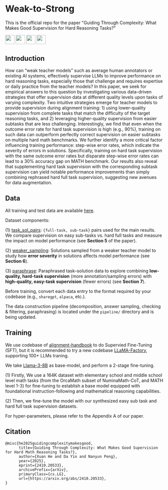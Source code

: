 # Weak-to-Strong
This is the official repo for the paper "Guiding Through Complexity: What Makes Good Supervision for Hard Reasoning Tasks?"

<a target="_blank" href="https://arxiv.org/abs/2410.20533">
<img style="height:22pt" src="https://img.shields.io/badge/-Paper-red?style=flat&logo=arxiv"></a>

<a target="_blank" href="https://github.com/hexuan21/Weak-to-Strong">
<img style="height:22pt" src="https://img.shields.io/badge/-Code-blue?style=flat&logo=github"></a>

<a target="_blank" href="https://huggingface.co/datasets/hexuan21/weak-to-strong">
<img style="height:22pt" src="https://img.shields.io/badge/-🤗%20Dataset-orange?style=flat"></a>

<a target="_blank" href="https://github.com/hexuan21/Weak-to-Strong/blob/main/assets/slides.pdf">
<img style="height:22pt" src="https://img.shields.io/badge/-🔎%20Slides-green?style=flat"></a>

<br>

## Introduction
How can “weak teacher models” such as average human annotators or existing AI systems, effectively supervise LLMs to improve performance on hard reasoning tasks, especially those that challenge and requires expertise or daily practice from the teacher models? In this paper, we seek for empirical answers to this question by investigating various data-driven strategies that offer supervision data at different quality levels upon tasks of varying complexity. Two intuitive strategies emerge for teacher models to provide supervision during alignment training: 1) using lower-quality supervision from complete tasks that match the difficulty of the target reasoning tasks, and 2) leveraging higher-quality supervision from easier subtasks that are less challenging. Interestingly, we find that even when the outcome error rate for hard task supervision is high (e.g., 90%), training on such data can outperform perfectly correct supervision on easier subtasks on multiple hard math benchmarks. We further identify a more critical factor influencing training performance: step-wise error rates, which indicate the severity of errors in solutions. Specifically, training on hard task supervision with the same outcome error rates but disparate step-wise error rates can lead to a 30% accuracy gap on MATH benchmark. Our results also reveal that supplementing hard task supervision with the corresponding subtask supervision can yield notable performance improvements than simply combining rephrased hard full task supervision, suggesting new avenues for data augmentation.

## Data
All training and test data are available [here](https://huggingface.co/datasets/hexuan21/weak-to-strong/tree/main).

Dataset components:

(1) [task_sol_pairs](https://huggingface.co/datasets/hexuan21/weak-to-strong/tree/main/task_sol_pairs): 
   `{full-task, sub-task}` pairs used for the main results. We compare supervision on easy sub-tasks vs. hard full tasks and measure the impact on model performance (see **Section 5** of the paper).

(2) [weaker_sampling](https://huggingface.co/datasets/hexuan21/weak-to-strong/tree/main/weaker_sampling): 
   Solutions sampled from a weaker teacher model to study how **error severity** in solutions affects model performance (see **Section 6**).

(3) [paraphrase](https://huggingface.co/datasets/hexuan21/weak-to-strong/tree/main/paraphrase):
   Paraphrased task–solution data to explore combining **low-quality, hard-task supervision** (more annotation/sampling errors) with **high-quality, easy-task supervision** (fewer errors) (see **Section 7**).

Before training, convert each data entry to the format required by your codebase (e.g., `sharegpt`, `alpaca`, etc.).

The data construction pipeline (decomposition, answer sampling, checking & filtering, paraphrasing) is located under the `pipeline/` directory and is being updated.


## Training
We use codebase of [alignment-handbook](https://github.com/huggingface/alignment-handbook) to do Supervied Fine-Tuning (SFT), but it is recommended to try a new codebase [LLaMA-Factory](https://github.com/hiyouga/LLaMA-Factory), supporting 100+ LLMs traning.

We take [Llama-3-8B](https://huggingface.co/meta-llama/Meta-Llama-3-8B) as base-model, and perform a 2-stage fine-tuning. 

(1) Firstly, We use a 164K dataset with elementary school and middle school level math tasks (from the OrcaMath subset of NuminaMath-CoT, and MATH level 1-3) for fine-tuning to establish a base model equipped with foundational instruction-following and mathematical reasoning capabilities.

(2) Then, we fine-tune the model with our synthesized easy sub task and hard full task supervision datasets.

For hyper-parameters, please refer to the Appendix A of our paper.

## Citation
```
@misc{he2025guidingcomplexitymakesgood,
      title={Guiding Through Complexity: What Makes Good Supervision for Hard Math Reasoning Tasks?}, 
      author={Xuan He and Da Yin and Nanyun Peng},
      year={2025},
      eprint={2410.20533},
      archivePrefix={arXiv},
      primaryClass={cs.LG},
      url={https://arxiv.org/abs/2410.20533}, 
}
```
